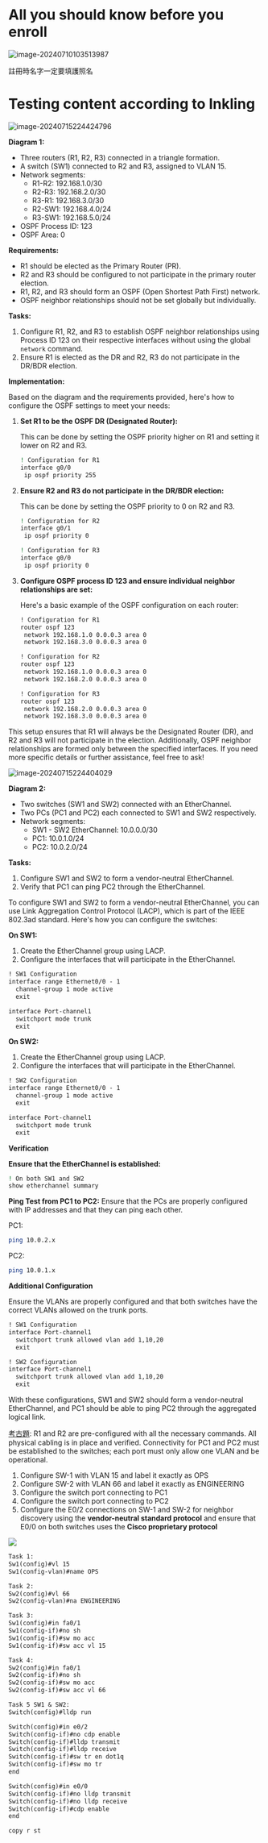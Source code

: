 # All you should know before you enroll

![image-20240710103513987](https://han.blob.core.windows.net/typora/image-20240710103513987.png)

註冊時名字一定要填護照名

# Testing content according to Inkling

<img src="https://han.blob.core.windows.net/typora/image-20240715224424796.png" alt="image-20240715224424796" />

**Diagram 1:**

- Three routers (R1, R2, R3) connected in a triangle formation.
- A switch (SW1) connected to R2 and R3, assigned to VLAN 15.
- Network segments:
  - R1-R2: 192.168.1.0/30
  - R2-R3: 192.168.2.0/30
  - R3-R1: 192.168.3.0/30
  - R2-SW1: 192.168.4.0/24
  - R3-SW1: 192.168.5.0/24
- OSPF Process ID: 123
- OSPF Area: 0

**Requirements:**

- R1 should be elected as the Primary Router (PR).
- R2 and R3 should be configured to not participate in the primary router election.
- R1, R2, and R3 should form an OSPF (Open Shortest Path First) network.
- OSPF neighbor relationships should not be set globally but individually.

**Tasks:**

1. Configure R1, R2, and R3 to establish OSPF neighbor relationships using Process ID 123 on their respective interfaces without using the global `network` command.
2. Ensure R1 is elected as the DR and R2, R3 do not participate in the DR/BDR election.

**Implementation:**

Based on the diagram and the requirements provided, here's how to configure the OSPF settings to meet your needs:

1. **Set R1 to be the OSPF DR (Designated Router):**

   This can be done by setting the OSPF priority higher on R1 and setting it lower on R2 and R3.

   ```bash
   ! Configuration for R1
   interface g0/0
    ip ospf priority 255
   ```

2. **Ensure R2 and R3 do not participate in the DR/BDR election:**

   This can be done by setting the OSPF priority to 0 on R2 and R3.

   ```bash
   ! Configuration for R2
   interface g0/1
    ip ospf priority 0

   ! Configuration for R3
   interface g0/0
    ip ospf priority 0
   ```

3. **Configure OSPF process ID 123 and ensure individual neighbor relationships are set:**

   Here's a basic example of the OSPF configuration on each router:

   ```txt
   ! Configuration for R1
   router ospf 123
    network 192.168.1.0 0.0.0.3 area 0
    network 192.168.3.0 0.0.0.3 area 0

   ! Configuration for R2
   router ospf 123
    network 192.168.1.0 0.0.0.3 area 0
    network 192.168.2.0 0.0.0.3 area 0

   ! Configuration for R3
   router ospf 123
    network 192.168.2.0 0.0.0.3 area 0
    network 192.168.3.0 0.0.0.3 area 0
   ```

This setup ensures that R1 will always be the Designated Router (DR), and R2 and R3 will not participate in the election. Additionally, OSPF neighbor relationships are formed only between the specified interfaces. If you need more specific details or further assistance, feel free to ask!

<img src="https://han.blob.core.windows.net/typora/image-20240715224404029.png" alt="image-20240715224404029" />

**Diagram 2:**

- Two switches (SW1 and SW2) connected with an EtherChannel.
- Two PCs (PC1 and PC2) each connected to SW1 and SW2 respectively.
- Network segments:
  - SW1 - SW2 EtherChannel: 10.0.0.0/30
  - PC1: 10.0.1.0/24
  - PC2: 10.0.2.0/24

**Tasks:**

1. Configure SW1 and SW2 to form a vendor-neutral EtherChannel.
2. Verify that PC1 can ping PC2 through the EtherChannel.

To configure SW1 and SW2 to form a vendor-neutral EtherChannel, you can use Link Aggregation Control Protocol (LACP), which is part of the IEEE 802.3ad standard. Here's how you can configure the switches:

**On SW1:**

1. Create the EtherChannel group using LACP.
2. Configure the interfaces that will participate in the EtherChannel.

```txt
! SW1 Configuration
interface range Ethernet0/0 - 1
  channel-group 1 mode active
  exit

interface Port-channel1
  switchport mode trunk
  exit
```

**On SW2:**

1. Create the EtherChannel group using LACP.
2. Configure the interfaces that will participate in the EtherChannel.

```txt
! SW2 Configuration
interface range Ethernet0/0 - 1
  channel-group 1 mode active
  exit

interface Port-channel1
  switchport mode trunk
  exit
```

**Verification**

**Ensure that the EtherChannel is established:**

```bash
! On both SW1 and SW2
show etherchannel summary
```

**Ping Test from PC1 to PC2:** Ensure that the PCs are properly configured with IP addresses and that they can ping each other.

PC1:

```bash
ping 10.0.2.x
```

PC2:

```bash
ping 10.0.1.x
```

**Additional Configuration**

Ensure the VLANs are properly configured and that both switches have the correct VLANs allowed on the trunk ports.

```txt
! SW1 Configuration
interface Port-channel1
  switchport trunk allowed vlan add 1,10,20
  exit
```

```txt
! SW2 Configuration
interface Port-channel1
  switchport trunk allowed vlan add 1,10,20
  exit
```

With these configurations, SW1 and SW2 should form a vendor-neutral EtherChannel, and PC1 should be able to ping PC2 through the aggregated logical link.

[考古題](https://www.examtopics.com/discussions/cisco/view/128567-exam-200-301-topic-1-question-1258-discussion/): R1 and R2 are pre-configured with all the necessary commands. All physical cabling is in place and verified. Connectivity for PC1 and PC2 must be established to the switches; each port must only allow one VLAN and be operational.

1. Configure SW-1 with VLAN 15 and label it exactly as OPS
2. Configure SW-2 with VLAN 66 and label it exactly as ENGINEERING
3. Configure the switch port connecting to PC1
4. Configure the switch port connecting to PC2
5. Configure the E0/2 connections on SW-1 and SW-2 for neighbor discovery using the **vendor-neutral standard protocol** and ensure that E0/0 on both switches uses the **Cisco proprietary protocol**

![](https://img.examtopics.com/200-301/image286.png)

```txt
Task 1:
Sw1(config)#vl 15
Sw1(config-vlan)#name OPS

Task 2:
Sw2(config)#vl 66
Sw2(config-vlan)#na ENGINEERING

Task 3:
Sw1(config)#in fa0/1
Sw1(config-if)#no sh
Sw1(config-if)#sw mo acc
Sw1(config-if)#sw acc vl 15

Task 4:
Sw2(config)#in fa0/1
Sw2(config-if)#no sh
Sw2(config-if)#sw mo acc
Sw2(config-if)#sw acc vl 66

Task 5 SW1 & SW2:
Switch(config)#lldp run

Switch(config)#in e0/2
Switch(config-if)#no cdp enable
Switch(config-if)#lldp transmit
Switch(config-if)#lldp receive
Switch(config-if)#sw tr en dot1q
Switch(config-if)#sw mo tr
end

Switch(config)#in e0/0
Switch(config-if)#no lldp transmit
Switch(config-if)#no lldp receive
Switch(config-if)#cdp enable
end

copy r st
```
